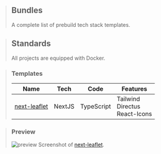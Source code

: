 > ## Bundles
> A complete list of prebuild tech stack templates.

> ## Standards
> All projects are equipped with Docker.

> ### Templates
> Name | Tech | Code | Features
> -|-|-|-
> [next-leaflet](https://github.com/ThijmenGThN/bundles/tree/main/next-leaflet) | NextJS | TypeScript | Tailwind<br/>Directus<br/>React-Icons

> ### Preview
> ![preview](https://i.imgur.com/cbgXxE4.png)
> Screenshot of [next-leaflet](https://github.com/ThijmenGThN/bundles/tree/main/next-leaflet).
